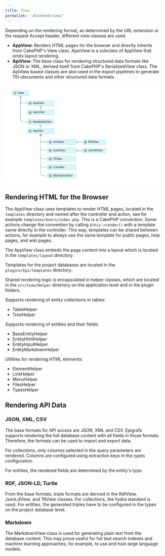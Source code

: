 ```yaml
---
title: View
permalink: '/backend/view/'
---
```


Depending on the rendering format, as determined by the URL extension or the request Accept header,
different view classes are used.

- **AppView**: Renders HTML pages for the browser and directly inherits from CakePHP's View class.
               AjaxView is a subclass of AppView that omits layout rendering.
- **ApiView**: The base class for rendering structured data formats like JSON or XML,
               derived itself from CakePHP's SerializedView class.
               The ApiView based classes are also used in the export pipelines
               to generate TEI-documents and other structured data formats.

![View class hierarchy](../assets/img/classes-view.png)


## Rendering HTML for the Browser

The AppView class uses templates to render HTML pages, located in the `templates` directory
and named after the controller and action, see for example `templates/Users/index.php`.
This is a CakePHP convention. Some actions change the convention by calling `$this->render()`
with a template name directly in the controller. This way, templates can be shared between actions,
for example to always use the same template for public pages, help pages, and wiki pages.

The AppView class embeds the page content into a layout which is located in the `templates/layout` directory.

Templates for the project databases are located in the `plugins/Epi/templates` directory.

Shared rendering logic is encapsulated in helper classes, which are located in the `src/View/Helper` directory
on the application level and in the plugin folders.

Supports rendering of entity collections in tables:
- TableHelper
- TreeHelper

Supports rendering of entities and their fields:
- BaseEntityHelper
- EntityHtmlHelper
- EntityInputHelper
- EntityMarkdownHelper

Utilities for rendering HTML elements:
- ElementHelper
- LinkHelper
- MenuHelper
- FilesHelper
- TypesHelper

## Rendering API Data

### JSON, XML, CSV
The base formats for API access are JSON, XML and CSV.
Epigrafs supports rendering the full database content with all fields in those formats.
Therefore, the formats can be used to import and export data.

For collections, only columns selected in the query parameters are rendered.
Columns are configured using extraction keys in the types configuration.

For entities, the rendered fields are determined by the entity's type.

### RDF, JSON-LD, Turtle
From the base formats, triple formats are derived in the RdfView, JsonLdView, and TtlView classes.
For collections, the hydra standard is used.
For entities, the generated triples have to be configured in the types on the project database level.

### Markdown
The MarkdownView class is used for generating plain text from the database content.
This may prove useful for full text search indexes and machine learning approaches,
for example, to use and train large language models.
